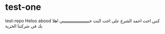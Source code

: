 # test-one
test-repo
Heloo abood
كس اخت احمد الشرع على اخت النت 
حبيييييييييييييييييييي اهلا بك في شركتنا الخرية 
